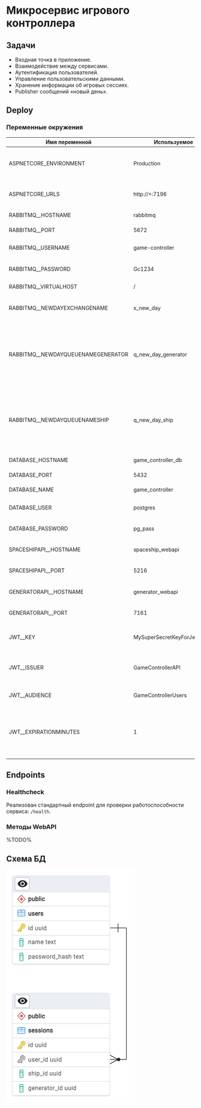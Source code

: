 # Микросервис игрового контроллера

## Задачи

- Входная точка в приложение.
- Взаимодействие между сервисами.
- Аутентификация пользователей.
- Управление пользовательскими данными.
- Хранение информации об игровых сессиях.
- Publisher сообщений «новый день».

## Deploy

### Переменные окружения

| Имя переменной                     | Используемое значение | Описание                                                                                                                          |
|------------------------------------|-----------------------|-----------------------------------------------------------------------------------------------------------------------------------|
| ASPNETCORE_ENVIRONMENT             | Production            | Тип окружения развёрнутого приложения (Devlopment или Production).                                                                |
| ASPNETCORE_URLS                    | http://+:7196         | Список URL, на которых будет запущено приложение.                                                                                 |
| RABBITMQ__HOSTNAME                 | rabbitmq              | Имя хоста с RabbitMQ.                                                                                                             |
| RABBITMQ__PORT                     | 5672                  | Порта хоста с RabbitMQ.                                                                                                           |
| RABBITMQ__USERNAME                 | game-controller       | Имя пользователя для RabbitMQ.                                                                                                    |
| RABBITMQ__PASSWORD                 | Gc1234                | Пароль пользователя для RabbitMQ.                                                                                                 |
| RABBITMQ__VIRTUALHOST              | /                     | Имя virtual host на RabbitMQ.                                                                                                     |
| RABBITMQ__NEWDAYEXCHANGENAME       | x_new_day             | Имя exchange для событий "новый день" на RabbitMQ.                                                                                |
| RABBITMQ__NEWDAYQUEUENAMEGENERATOR | q_new_day_generator   | Имя очереди для событий "новый день" на RabbitMQ для EventGenerator.<br/>Должно совпадать со значением на стороне EventGenerator. |
| RABBITMQ__NEWDAYQUEUENAMESHIP      | q_new_day_ship        | Имя очереди для событий "новый день" на RabbitMQ для SpaceShip.<br/>Должно совпадать со значением на стороне SpaceShip.           |
| DATABASE_HOSTNAME                  | game_controller_db    | Имя хоста с базой данных.                                                                                                         |
| DATABASE_PORT                      | 5432                  | Порт хоста с базой данных.                                                                                                        |
| DATABASE_NAME                      | game_controller       | Имя базы данных.                                                                                                                  |
| DATABASE_USER                      | postgres              | Имя пользователя для базы данных.                                                                                                 |
| DATABASE_PASSWORD                  | pg_pass               | Пароль пользователя для базы данных.                                                                                              |
| SPACESHIPAPI__HOSTNAME             | spaceship_webapi      | Имя хоста со SpaceShip-сервисом.                                                                                                  |
| SPACESHIPAPI__PORT                 | 5216                  | Порт хоста со SpaceShip-сервисом.                                                                                                 |
| GENERATORAPI__HOSTNAME             | generator_webapi      | Имя хоста с EventGenerator-сервисом.                                                                                              |
| GENERATORAPI__PORT                 | 7161                  | Порт хоста с EventGenerator-сервисом.                                                                                             |
| JWT__KEY                           | MySuperSecretKeyForJwtTokenGeneration | Ключ, используемый для шифрования JWT.                                                                            |
| JWT__ISSUER                        | GameControllerAPI     | Уникальный идентификатор стороны, генерирующей JWT.                                                                               |
| JWT__AUDIENCE                      | GameControllerUsers   | Получатели сгенерированных JWT.                                                                                                   |
| JWT__EXPIRATIONMINUTES             | 1                     | Количество минут после момента генерации JWT, по прошествии которого JWT станет невалидным.                                       |

## Endpoints

### Healthcheck

Реализован стандартный endpoint для проверки работоспособности сервиса: `/health`.

### Методы WebAPI

%TODO%

## Схема БД

![database diagram](./docs/database.png)
